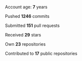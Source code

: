 Account age: **7** years

Pushed **1246** commits

Submitted **151** pull requests

Received **29** stars

Own **23** repositories

Contributed to **17** public repositories
